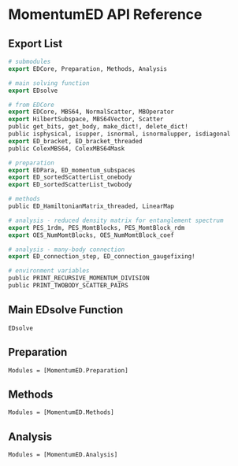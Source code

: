 # MomentumED API Reference

## Export List
```julia
# submodules
export EDCore, Preparation, Methods, Analysis

# main solving function
export EDsolve

# from EDCore
export EDCore, MBS64, NormalScatter, MBOperator
export HilbertSubspace, MBS64Vector, Scatter
public get_bits, get_body, make_dict!, delete_dict!
public isphysical, isupper, isnormal, isnormalupper, isdiagonal
export ED_bracket, ED_bracket_threaded
public ColexMBS64, ColexMBS64Mask

# preparation
export EDPara, ED_momentum_subspaces
export ED_sortedScatterList_onebody
export ED_sortedScatterList_twobody

# methods
public ED_HamiltonianMatrix_threaded, LinearMap

# analysis - reduced density matrix for entanglement spectrum
export PES_1rdm, PES_MomtBlocks, PES_MomtBlock_rdm
export OES_NumMomtBlocks, OES_NumMomtBlock_coef

# analysis - many-body connection
export ED_connection_step, ED_connection_gaugefixing!

# environment variables
public PRINT_RECURSIVE_MOMENTUM_DIVISION
public PRINT_TWOBODY_SCATTER_PAIRS
```
## Main EDsolve Function

```@docs
EDsolve
```

## Preparation

```@autodocs
Modules = [MomentumED.Preparation]
```
## Methods

```@autodocs
Modules = [MomentumED.Methods]
```

## Analysis

```@autodocs
Modules = [MomentumED.Analysis]
```